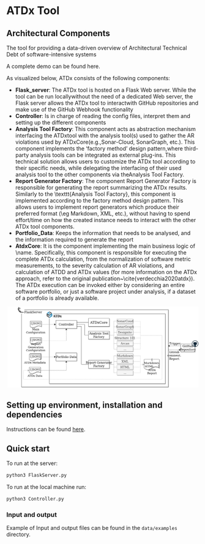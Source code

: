 # ATDx Tool
## Architectural Components
The tool for  providing a data-driven overview of Architectural Technical Debt of software-intensive systems

A complete demo can be found here.

As visualized below, ATDx  consists of the following components:
- **Flask_server**: The ATDx tool is hosted on a Flask Web server. While the tool can be run locallywithout the need of a dedicated Web server, the Flask server allows the ATDx tool to interactwith GitHub repositories and make use of the GitHub Webhook functionality  
- **Controller**: Is in charge of reading the config files, interpret them and setting up the different components
- **Analysis Tool Factory**: This component acts as abstraction mechanism interfacing the ATDxtool with the analysis tool(s) used to gather the AR violations used by ATDxCore(e.g.,Sonar-Cloud, SonarGraph, etc.). This component implements the ‘factory method’ design pattern,where third-party analysis tools can be integrated as external plug-ins. This technical solution allows users to customize the ATDx tool according to their specific needs, while delegating the  interfacing of their used analysis tool to the other components via theAnalysis Tool Factory.
- **Report Generator Factory**: The component Report Generator Factory is responsible for generating the report summarizing the ATDx results. Similarly to the \texttt{Analysis Tool Factory}, this component is implemented according to the factory method design pattern. This allows users to implement report generators which produce their preferred format (\eg Markdown, XML, etc.), without having to spend effort/time on how the created instance needs to interact with the other ATDx tool components. 
- **Portfolio_Data**: Keeps the information that needs to be analysed, and the information required to generate the report
- **AtdxCore**:  It is the component implementing the main business logic of \name. Specifically, this component is responsible for executing the complete ATDx calculation, from the normalization of software metric measurements, to the severity calculation of AR violations, and calculation of ATDD and ATDx values (for more information on the ATDx approach, refer to the original publication~\cite{verdecchia2020atdx}). The ATDx execution can be invoked either by considering an entire software portfolio, or just a software project under analysis, if a dataset of a portfolio is already available.


<p align="center">
<img src="./documentation/Architecture.png" alt="Overview of ATDx" width="500"/>
</p>

## Setting up environment, installation and dependencies
Instructions can be found [here](https://github.com/S2-group/atdx/main/SETUP.md).

## Quick start
To run at the server:
```bash
python3 FlaskServer.py
```

To run at the local machine run:
```bash
python3 Controller.py
```

### Input and output
Example of Input and output files can be found in the `data/examples` directory.



